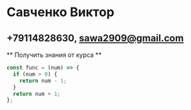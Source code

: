 # Савченко Виктор

## +79114828630, sawa2909@gmail.com

** Получить знания от курса **





```javascript
const func = (num) => {
  if (num > 0) {
    return num - 1;
  }
  return num + 1;
};
```